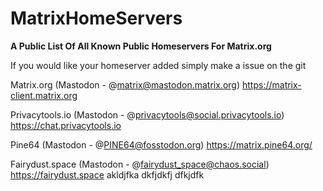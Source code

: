 # MatrixHomeServers
**A Public List Of All Known Public Homeservers For Matrix.org**

If you would like your homeserver added simply make a issue on the git

Matrix.org (Mastodon - @matrix@mastodon.matrix.org)
https://matrix-client.matrix.org

Privacytools.io (Mastodon - @privacytools@social.privacytools.io)
https://chat.privacytools.io

Pine64 (Mastodon - @PINE64@fosstodon.org)
https://matrix.pine64.org/

Fairydust.space (Mastodon - @fairydust_space@chaos.social)
https://fairydust.space
akldjfka
dkfjdkfj
dfkjdfk

